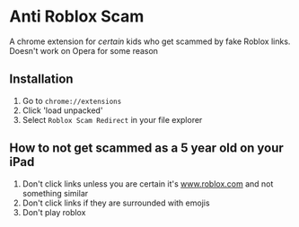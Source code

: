 # Anti Roblox Scam
A chrome extension for *certain* kids who get scammed by fake Roblox links.
Doesn't work on Opera for some reason

## Installation

1. Go to `chrome://extensions`
2. Click 'load unpacked'
3. Select `Roblox Scam Redirect` in your file explorer

## How to not get scammed as a 5 year old on your iPad

1. Don't click links unless you are certain it's www.roblox.com and not something similar
2. Don't click links if they are surrounded with emojis
3. Don't play roblox
